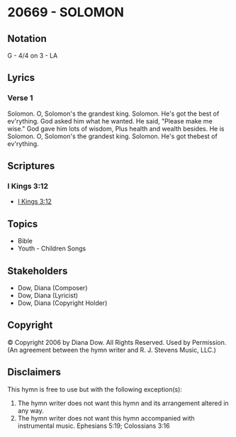 # 20669 - SOLOMON

## Notation

G - 4/4 on 3 - LA

## Lyrics

### Verse 1

Solomon. O, Solomon's the grandest king. Solomon. He's got the best of ev'rything. God asked him what he wanted. He said, "Please make me wise." God gave him lots of wisdom, Plus health and wealth besides. He is Solomon. O, Solomon's the grandest king. Solomon. He's got thebest of ev'rything.


## Scriptures

### I Kings 3:12

- [I Kings 3:12](https://www.biblegateway.com/passage/?search=I%20Kings%203%3A12)


## Topics

- Bible
- Youth - Children Songs

## Stakeholders

- Dow, Diana (Composer)
- Dow, Diana (Lyricist)
- Dow, Diana (Copyright Holder)

## Copyright

© Copyright 2006 by Diana Dow. All Rights Reserved. Used by Permission.
(An agreement between the hymn writer and R. J. Stevens Music, LLC.)

## Disclaimers

This hymn is free to use but with the following exception(s):
1. The hymn writer does not want this hymn and its arrangement altered in any way.
2. The hymn writer does not want this hymn accompanied with instrumental music.
Ephesians 5:19; Colossians 3:16

